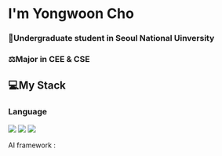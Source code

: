 # I'm Yongwoon Cho
### 🌱Undergraduate student in Seoul National Uinversity
### ⚖️Major in CEE & CSE

## 💻My Stack
### Language
<a href="https://github.com/ChoYongwoon/Study" target="_blank"><img src="https://img.shields.io/badge/-C-brightgreen?style=plastic&logo=A8B9CC&logoColor=white"/></a>
<a href="https://github.com/ChoYongwoon/Study" target="_blank"><img src="https://img.shields.io/badge/-C++-yellowgreen?style=plastic&logo=c%2B%2B&logoColor=white"/></a>
<a href="https://github.com/ChoYongwoon/Study" target="_blank"><img src="https://img.shields.io/badge/c++-green?style=plastic&logo=00599C&logoColor=white"/></a>


AI framework : 

<!--
**ChoYongwoon/ChoYongwoon** is a ✨ _special_ ✨ repository because its `README.md` (this file) appears on your GitHub profile.

Here are some ideas to get you started:

- 🔭 I’m currently working on ...
- 🌱 I’m currently learning ...
- 👯 I’m looking to collaborate on ...
- 🤔 I’m looking for help with ...
- 💬 Ask me about ...
- 📫 How to reach me: ...
- 😄 Pronouns: ...
- ⚡ Fun fact: ...
-->
